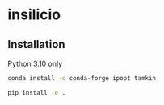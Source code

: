 # insilicio



## Installation

Python 3.10 only

```bash
conda install -c conda-forge ipopt tamkin
```


```bash
pip install -e .
```
